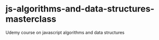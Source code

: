# js-algorithms-and-data-structures-masterclass
Udemy course on javascript algorithms and data structures
